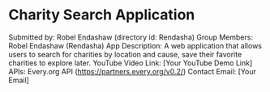# Charity Search Application

Submitted by: Robel Endashaw (directory id: Rendasha)
Group Members: Robel Endashaw (Rendasha)
App Description: A web application that allows users to search for charities by location and cause, save their favorite charities to explore later. 
YouTube Video Link: [Your YouTube Demo Link]
APIs: Every.org API (https://partners.every.org/v0.2/)
Contact Email: [Your Email]